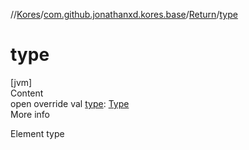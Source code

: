 //[Kores](../../index.md)/[com.github.jonathanxd.kores.base](../index.md)/[Return](index.md)/[type](type.md)



# type  
[jvm]  
Content  
open override val [type](type.md): [Type](https://docs.oracle.com/javase/8/docs/api/java/lang/reflect/Type.html)  
More info  


Element type

  



